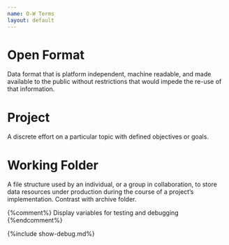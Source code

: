 ```yaml
---
name: O-W Terms
layout: default
---
```

# Open Format
Data format that is platform independent, machine readable, and made available to the public without restrictions that would impede the re-use of that information.

# Project
A discrete effort on a particular topic with defined objectives or goals.

# Working Folder
A file structure used by an individual, or a group in collaboration, to store data resources under production during the course of a project’s implementation. Contrast with archive folder.

{%comment%}
  Display variables for testing and debugging
{%endcomment%}

{%include show-debug.md%}
